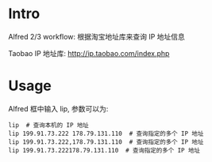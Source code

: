 Intro
=====

Alfred 2/3 workflow: 根据淘宝地址库来查询 IP 地址信息

Taobao IP 地址库: http://ip.taobao.com/index.php

Usage
=====

Alfred 框中输入 lip, 参数可以为:

    lip  # 查询本机的 IP 地址
    lip 199.91.73.222 178.79.131.110  # 查询指定的多个 IP 地址
    lip 199.91.73.222,178.79.131.110  # 查询指定的多个 IP 地址
    lip 199.91.73.222178.79.131.110  # 查询指定的多个 IP 地址
